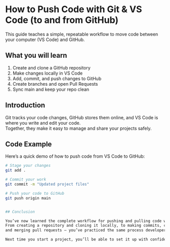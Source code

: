 # How to Push Code with Git & VS Code (to and from GitHub)

This guide teaches a simple, repeatable workflow to move code between your computer (VS Code) and GitHub.

## What you will learn
1. Create and clone a GitHub repository
2. Make changes locally in VS Code
3. Add, commit, and push changes to GitHub
4. Create branches and open Pull Requests
5. Sync main and keep your repo clean

## Introduction

Git tracks your code changes, GitHub stores them online, and VS Code is where you write and edit your code.  
Together, they make it easy to manage and share your projects safely.

## Code Example

Here’s a quick demo of how to push code from VS Code to GitHub:

```bash
# Stage your changes
git add .

# Commit your work
git commit -m "Updated project files"

# Push your code to GitHub
git push origin main


## Conclusion

You’ve now learned the complete workflow for pushing and pulling code with Git and VS Code.  
From creating a repository and cloning it locally, to making commits, creating branches,  
and merging pull requests — you’ve practiced the same process developers use every day.

Next time you start a project, you’ll be able to set it up with confidence and keep it organized in GitHub!
